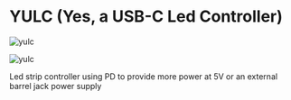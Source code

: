 # YULC (Yes, a USB-C Led Controller)

![yulc](https://github.com/ale1800/USB-C-PD-Led-Controller/assets/53172176/4962a7f8-0444-4d74-a03f-6a6b29ff7ebd)

![yulc](https://github.com/ale1800/YULC/assets/53172176/b7f9087c-cb34-41fb-9961-a1b0314f90dd)


Led strip controller using PD to provide more power at 5V or an external barrel jack power supply
